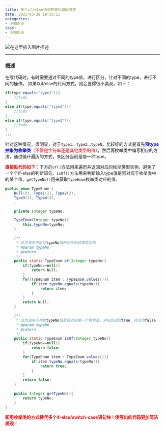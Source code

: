 ```yaml
---
title: 多个if/else语句的替代编码方式
date: 2021-03-28 18:50:11
categories:
- 小知识点
tags:
- 小知识点
---
```


![在这里插入图片描述](https://img-blog.csdnimg.cn/20210324174251932.jpg?x-oss-process=image/watermark,type_ZmFuZ3poZW5naGVpdGk,shadow_10,text_aHR0cHM6Ly9ibG9nLmNzZG4ubmV0L3FxXzQ0ODg3NzMz,size_16,color_FFFFFF,t_70#pic_center)

<!--less-->

---

### 概述
在写代码时，有时需要通过不同的type值，进行区分，针对不同的type，进行不同的操作。
如果以if/else的代码方式，则会显得很不美观，如下：
```java
if(type.equals("type1")){
	//todo
}
else if(type.equals("type2")){
	//todo
}
else if(type.equals("type3")){
	//todo
}
...
```
针对这种情况，很明显，对于`type1`、`type2`...`typeN`，比较好的方式是首先<font color=blue>**将type抽象为枚举类**</font><font color=red>（不管是字符串还是其他类型的值）</font>，然后再枚举类中编写相应的方法，通过循环遍历的方式，来区分当前是哪一种type。

<font color=red>**直接贴代码如下：**</font>下方的`of()`方法用来遍历并返回对应的枚举类型实例，避免了一个个if-else的判断语句。`isOf()`方法用来判断输入type值是否对应于枚举类中的某个值。`getTypeNo()`用来获取`TypeEnum`枚举类对应的值。


```java
public enum TypeEnum {
    Null(0), Type1(1), Type2(2),
    Type3(3), Type4(4),
    ;

    private Integer typeNo;

    TypeEnum(Integer typeNo){
        this.typeNo=typeNo;
    }

    /**
     * 此方法用于返回typeNo值所对应的枚举类实例
     * @param typeNo
     * @return
     */
    public static TypeEnum of(Integer typeNo){
        if(typeNo==null){
            return Null;
        }
        for(TypeEnum item : TypeEnum.values()){
            if(item.typeNo.equals(typeNo)){
                return item;
            }
        }
        return Null;
    }

    /**
     * 该方法用于判断typeNo值是否对应哪一个枚举值，对应则返回true，否则为false
     * @param typeNo
     * @return
     */
    public static TypeEnum isOf(Integer typeNo){
        if(typeNo==null){
            return false;
        }
        for(TypeEnum item : TypeEnum.values()){
            if(item.typeNo.equals(typeNo)){
                return true;
            }
        }
        return false;
    }
    
    public Integer getTypeNo(){
        return typeNo;
    }
}
```

<font color=red>**即用枚举类的方式替代多个if-else/switch-case语句块！使写出的代码更加简洁美观！**</font>